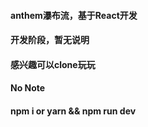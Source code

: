 #### anthem瀑布流，基于React开发
#### 开发阶段，暂无说明
#### 感兴趣可以clone玩玩
#### No Note

#### npm i or yarn && npm run dev
